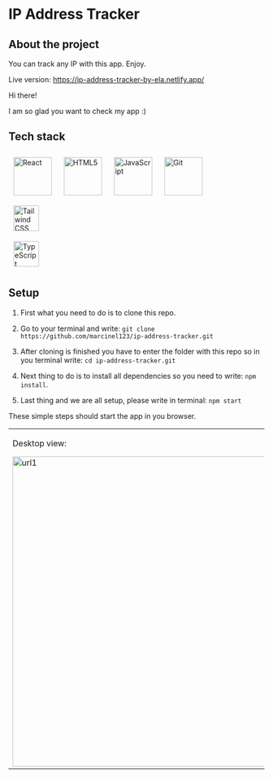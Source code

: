 # IP Address Tracker

## About the project

You can track any IP with this app. Enjoy.

Live version: https://ip-address-tracker-by-ela.netlify.app/

Hi there!

I am so glad you want to check my app :)

## Tech stack

<a href="https://reactjs.org/" target="_blank"><img style="margin: 10px" src="https://profilinator.rishav.dev/skills-assets/react-original-wordmark.svg" alt="React" height="75" /></a>
<a href="https://en.wikipedia.org/wiki/HTML5" target="_blank"><img style="margin: 10px" src="https://profilinator.rishav.dev/skills-assets/html5-original-wordmark.svg" alt="HTML5" height="75" /></a>
<a href="https://www.javascript.com/" target="_blank"><img style="margin: 10px" src="https://profilinator.rishav.dev/skills-assets/javascript-original.svg" alt="JavaScript" height="75" /></a> 
<a href="https://github.com/" target="_blank"><img style="margin: 10px" src="https://profilinator.rishav.dev/skills-assets/git-scm-icon.svg" alt="Git" height="75" /></a>  
<a href="https://www.tailwindcss.com/" target="_blank"><img style="margin: 10px" src="https://profilinator.rishav.dev/skills-assets/tailwindcss.svg" alt="Tailwind CSS" height="50" /></a>  
<a href="https://www.typescriptlang.org/" target="_blank"><img style="margin: 10px" src="https://profilinator.rishav.dev/skills-assets/typescript-original.svg" alt="TypeScript" height="50" /></a>  

## Setup

1. First what you need to do is to clone this repo.

2. Go to your terminal and write: `git clone https://github.com/marcinel123/ip-address-tracker.git`

3. After cloning is finished you have to enter the folder with this repo so in you terminal write: `cd ip-address-tracker.git` 
 
4. Next thing to do is to install all dependencies so you need to write: `npm install`.

5. Last thing and we are all setup, please write in terminal: `npm start`

These simple steps should start the app in you browser.

<table>
 <tr><td valign="top" width="33%">

Desktop view:

<img width="609" alt="url1" src="https://user-images.githubusercontent.com/95523781/220840228-69e8313c-101c-41ce-91cd-ef78a953e9a2.png">
  </td>

<td valign="top" width="33%">
   
Mobile view:

<img width="204" alt="url2" src="https://user-images.githubusercontent.com/95523781/220839738-872ce6de-06c0-4942-ba5e-a42fc87e9741.png">
   
</td>
  
<td valign="top" width="33%">
 
Active state when creating short link:

<img width="441" alt="url3" src="https://user-images.githubusercontent.com/95523781/220839764-2b571e9f-3cfd-44f3-b594-a9236ff3f6ab.png">
 
</td>
 
</tr></table>  

